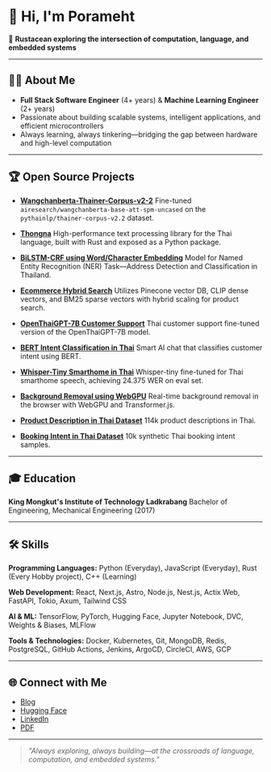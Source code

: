 # 👋 Hi, I'm Porameht

🦀 **Rustacean exploring the intersection of computation, language, and embedded systems**

---

## 🧑‍💻 About Me

- **Full Stack Software Engineer** (4+ years) & **Machine Learning Engineer** (2+ years)
- Passionate about building scalable systems, intelligent applications, and efficient microcontrollers
- Always learning, always tinkering—bridging the gap between hardware and high-level computation

---

## 🏆 Open Source Projects

- **[Wangchanberta-Thainer-Corpus-v2-2](https://github.com/porameht/Wangchanberta-Thainer-Corpus-v2-2)**
  Fine-tuned `airesearch/wangchanberta-base-att-spm-uncased` on the `pythainlp/thainer-corpus-v2.2` dataset.

- **[Thongna](https://github.com/porameht/Thongna)**
  High-performance text processing library for the Thai language, built with Rust and exposed as a Python package.

- **[BiLSTM-CRF using Word/Character Embedding](https://github.com/porameht/bi_lstm_crf_ner)**
  Model for Named Entity Recognition (NER) Task—Address Detection and Classification in Thailand.

- **[Ecommerce Hybrid Search](https://github.com/porameht/Ecommerce-Hybrid-Search)**
  Utilizes Pinecone vector DB, CLIP dense vectors, and BM25 sparse vectors with hybrid scaling for product search.

- **[OpenThaiGPT-7B Customer Support](https://github.com/porameht/OpenThaiGPT-7B-Customer-Support)**
  Thai customer support fine-tuned version of the OpenThaiGPT-7B model.

- **[BERT Intent Classification in Thai](https://github.com/porameht/BERT-Intent-Classification-Thai)**
  Smart AI chat that classifies customer intent using BERT.

- **[Whisper-Tiny Smarthome in Thai](https://github.com/porameht/Whisper-Tiny-Smarthome-Thai)**
  Whisper-tiny fine-tuned for Thai smarthome speech, achieving 24.375 WER on eval set.

- **[Background Removal using WebGPU](https://github.com/porameht/Background-Removal-WebGPU)**
  Real-time background removal in the browser with WebGPU and Transformer.js.

- **[Product Description in Thai Dataset](https://github.com/porameht/Product-Description-Thai-Dataset)**
  114k product descriptions in Thai.

- **[Booking Intent in Thai Dataset](https://github.com/porameht/Booking-Intent-Thai-Dataset)**
  10k synthetic Thai booking intent samples.

---

## 🎓 Education

**King Mongkut's Institute of Technology Ladkrabang**
Bachelor of Engineering, Mechanical Engineering (2017)

---

## 🛠️ Skills

**Programming Languages:**
Python (Everyday), JavaScript (Everyday), Rust (Every Hobby project), C++ (Learning)

**Web Development:**
React, Next.js, Astro, Node.js, Nest.js, Actix Web, FastAPI, Tokio, Axum, Tailwind CSS

**AI & ML:**
TensorFlow, PyTorch, Hugging Face, Jupyter Notebook, DVC, Weights & Biases, MLFlow

**Tools & Technologies:**
Docker, Kubernetes, Git, MongoDB, Redis, PostgreSQL, GitHub Actions, Jenkins, ArgoCD, CircleCI, AWS, GCP

---

## 🌐 Connect with Me

- [Blog](https://fr4nk.xyz)
- [Hugging Face](https://huggingface.co/porameht)
- [LinkedIn](https://linkedin.com/porameht)
- [PDF](https://porameht.com)

---

> _"Always exploring, always building—at the crossroads of language, computation, and embedded systems."_
